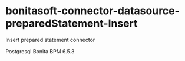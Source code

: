 # bonitasoft-connector-datasource-preparedStatement-Insert
Insert prepared statement connector  

Postgresql 
Bonita BPM 6.5.3
